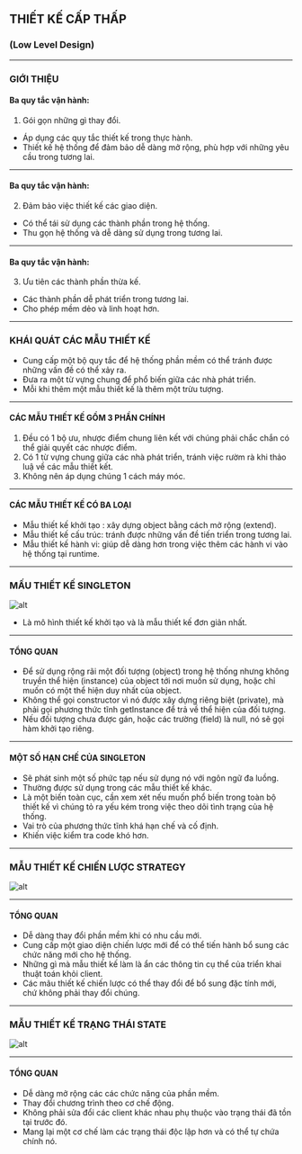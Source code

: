## THIẾT KẾ CẤP THẤP
### (Low Level Design)
---
### GIỚI THIỆU
 #### Ba quy tắc vận hành:

1) Gói gọn những gì thay đổi.

 * Áp dụng các quy tắc thiết kế trong thực hành.
 * Thiết kế hệ thống để đảm bảo dễ dàng mở rộng, phù hợp với những yêu cầu trong tương lai.
---
 #### Ba quy tắc vận hành:
 
2) Đảm bảo việc thiết kế các giao diện.

 * Có thể tái sử dụng các thành phần trong hệ thống.
 * Thu gọn hệ thống và dễ dàng sử dụng trong tương lai.
---
 #### Ba quy tắc vận hành:
 
3) Ưu tiên các thành phần thừa kế.

 * Các thành phần dễ phát triển trong tương lai.
 * Cho phép mềm dẻo và linh hoạt hơn.
 
---

### KHÁI QUÁT CÁC MẪU THIẾT KẾ

 * Cung cấp một bộ quy tắc để hệ thống phần mềm có thể tránh được những vấn đề có thể xảy ra.
 * Đưa ra một từ vựng chung để phổ biến giữa các nhà phát triển.
 * Mỗi khi thêm một mẫu thiết kế là thêm một trừu tượng.
---

#### CÁC MẪU THIẾT KẾ GỒM 3 PHẦN CHÍNH

1. Đều có 1 bộ ưu, nhược điểm chung liên kết với chúng phải chắc chắn có thể giải quyết các nhược điểm.
2. Có 1 từ vựng chung giữa các nhà phát triển, tránh việc rườm rà khi thảo luậ về các mẫu thiết kết.
3. Không nên áp dụng chúng 1 cách máy móc.

---

#### CÁC MẪU THIẾT KẾ CÓ BA LOẠI

 * Mẫu thiết kế khởi tạo : xây dựng object bằng cách mở rộng (extend).
 * Mẫu thiết kế cấu trúc: tránh được những vấn đề tiến triển trong tương lai.
 * Mẫu thiết kế hành vi: giúp dễ dàng hơn trong việc thêm các hành vi vào hệ thống tại runtime.

---

### MẤU THIẾT KẾ SINGLETON

![alt](https://allaravel.com/wp-content/uploads/2017/07/singleton-pattern-uml.png)

* Là mô hình thiết kế khởi tạo và là mẫu thiết kế đơn giản nhất.
---

#### TỔNG QUAN

* Để sử dụng rộng rãi một đối tượng (object) trong hệ thống nhưng không truyền thể hiện (instance) của object tới nơi muốn sử dụng, hoặc chỉ muốn có một thể hiện duy nhất của object.
* Không thể gọi constructor vì nó được xây dựng riêng biệt (private), mà phải gọi phương thức tĩnh getInstance để trả về thể hiện của đối tượng.
* Nếu đối tượng chưa được gán, hoặc các trường (field) là null, nó sẽ gọi hàm khởi tạo riêng.

---

#### MỘT SỐ HẠN CHẾ CỦA SINGLETON

* Sẽ phát sinh một số phức tạp nếu sử dụng nó với ngôn ngữ đa luồng.
* Thường được sử dụng trong các mẫu thiết kế khác.
* Là một biến toàn cục, cần xem xét nếu muốn phổ biến trong toàn bộ thiết kế vì chúng tỏ ra yếu kém trong việc theo dõi tình trạng của hệ thống.
* Vai trò của phương thức tĩnh khá hạn chế và cố định.
* Khiến việc kiểm tra code khó hơn.

---

### MẪU THIẾT KẾ CHIẾN LƯỢC STRATEGY

![alt](https://allaravel.com/wp-content/uploads/2017/07/Strategy-pattern-uml.png)

---

#### TỔNG QUAN

* Dễ dàng thay đổi phần mềm khi có nhu cầu mới.
* Cung cấp một giao diện chiến lược mới để có thể tiến hành bổ sung các chức năng mới cho hệ thống.
* Những gì mà mẫu thiết kế làm là ẩn các thông tin cụ thể của triển khai thuật toán khỏi client.
* Các mãu thiết kế chiến lược có thể thay đổi để bổ sung đặc tính mới, chứ không phải thay đổi chúng.

---

### MẪU THIẾT KẾ TRẠNG THÁI STATE

![alt](https://i2.wp.com/www.dofactory.com/images/diagrams/net/proxy.gif)

---

#### TỔNG QUAN

* Dễ dàng mở rộng các các chức năng của phần mềm.
* Thay đổi chương trình theo cơ chế động.
* Không phải sửa đổi các client khác nhau phụ thuộc vào trạng thái đã tồn tại trước đó.
* Mang lại một cơ chế làm các trạng thái độc lập hơn và có thể tự chứa chính nó.

